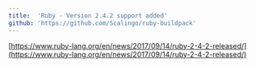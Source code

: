 ```yaml
---
title:	'Ruby - Version 2.4.2 support added'
github: 'https://github.com/Scalingo/ruby-buildpack'
---
```


[https://www.ruby-lang.org/en/news/2017/09/14/ruby-2-4-2-released/](https://www.ruby-lang.org/en/news/2017/09/14/ruby-2-4-2-released/)
